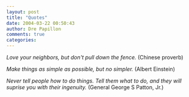 ```yaml
---
layout: post
title: "Quotes"
date: 2004-03-22 00:50:43
author: Dre Papillon
comments: true
categories: 
---
```



*Love your neighbors, but don't pull down the fence.*  (Chinese proverb)

*Make things as simple as possible, but no simpler.*  (Albert Einstein)

*Never tell people how to do things. Tell them what to do, and they will suprise you with their ingenuity.*  (General George S Patton, Jr.)